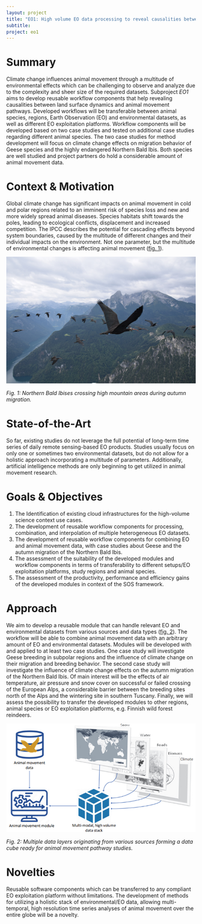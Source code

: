 ```yaml
---
layout: project
title: "EO1: High volume EO data processing to reveal causalities between land surface dynamics and animal movement pathways"
subtitle: 
project: eo1
---
```

# Summary
Climate change influences animal movement through a multitude of environmental effects which can be challenging to observe and analyze due to the complexity and sheer size of the required datasets.
Subproject *EO1* aims to develop reusable workflow components that help revealing causalities between land surface dynamics and animal movement pathways.
Developed workflows will be transferable between animal species, regions, Earth Observation (EO) and environmental datasets, as well as different EO exploitation platforms.
Workflow components will be developed based on two case studies and tested on additional case studies regarding different animal species.
The two case studies for method development will focus on climate change effects on migration behavior of Geese species and the highly endangered Northern Bald Ibis.
Both species are well studied and project partners do hold a considerable amount of animal movement data.

# Context & Motivation
Global climate change has significant impacts on animal movement in cold and polar regions related to an imminent risk of species loss and new and more widely spread animal diseases.
Species habitats shift towards the poles, leading to ecological conflicts, displacement and increased competition. 
The IPCC describes the potential for cascading effects beyond system boundaries, caused by the multitude of different changes and their individual impacts on the environment. 
Not one parameter, but the multitude of environmental changes is affecting animal movement ([fig. 1](#context--motivation)).

![](/img/research/eo1-birds.jpg)

*Fig. 1: Northern Bald Ibises crossing high mountain areas during autumn migration.*

# State-of-the-Art
So far, existing studies do not leverage the full potential of long-term time series of daily remote sensing-based EO products.
Studies usually focus on only one or sometimes two environmental datasets, but do not allow for a holistic approach incorporating a multitude of parameters.
Additionally, artificial intelligence methods are only beginning to get utilized in animal movement research.

# Goals & Objectives
1.	The Identification of existing cloud infrastructures for the high-volume science context use cases.
2.	The development of reusable workflow components for processing, combination, and interpolation of multiple heterogeneous EO datasets.
3.	The development of reusable workflow components for combining EO and animal movement data, with case studies about Geese and the autumn migration of the Northern Bald Ibis.
4.	The assessment of the suitability of the developed modules and workflow components in terms of transferability to different setups/EO exploitation platforms, study regions and animal species.
5.	The assessment of the productivity, performance and efficiency gains of the developed modules in context of the SOS framework.

# Approach
We aim to develop a reusable module that can handle relevant EO and environmental datasets from various sources and data types ([fig. 2](#approach)).
The workflow will be able to combine animal movement data with an arbitrary amount of EO and environmental datasets.
Modules will be developed with and applied to at least two case studies. 
One case study will investigate Geese breeding in subpolar regions and the influence of climate change on their migration and breeding behavior.
The second case study will investigate the influence of climate change effects on the autumn migration of the Northern Bald Ibis. 
Of main interest will be the effects of air temperature, air pressure and snow cover on successful or failed crossing of the European Alps, a considerable barrier between the breeding sites north of the Alps and the wintering site in southern Tuscany. 
Finally, we will assess the possibility to transfer the developed modules to other regions, animal species or EO exploitation platforms, e.g. Finnish wild forest reindeers.

![fig2](/img/research/eo1-data-cube.png)

*Fig. 2: Multiple data layers originating from various sources forming a data cube ready for animal movement pathway studies.*

# Novelties
Reusable software components which can be transferred to any compliant EO exploitation platform without limitations. The development of methods for utilizing a holistic stack of environmental/EO data, allowing multi-temporal, high resolution time series analyses of animal movement over the entire globe will be a novelty.
